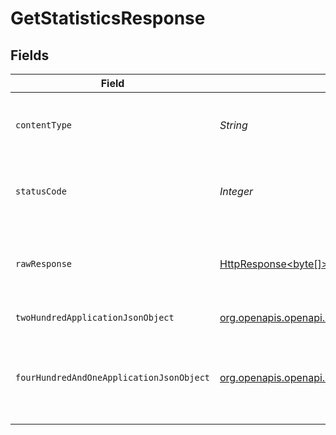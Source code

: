 # GetStatisticsResponse


## Fields

| Field                                                                                                                                        | Type                                                                                                                                         | Required                                                                                                                                     | Description                                                                                                                                  |
| -------------------------------------------------------------------------------------------------------------------------------------------- | -------------------------------------------------------------------------------------------------------------------------------------------- | -------------------------------------------------------------------------------------------------------------------------------------------- | -------------------------------------------------------------------------------------------------------------------------------------------- |
| `contentType`                                                                                                                                | *String*                                                                                                                                     | :heavy_check_mark:                                                                                                                           | HTTP response content type for this operation                                                                                                |
| `statusCode`                                                                                                                                 | *Integer*                                                                                                                                    | :heavy_check_mark:                                                                                                                           | HTTP response status code for this operation                                                                                                 |
| `rawResponse`                                                                                                                                | [HttpResponse<byte[]>](https://docs.oracle.com/en/java/javase/11/docs/api/java.net.http/java/net/http/HttpResponse.html)                     | :heavy_check_mark:                                                                                                                           | Raw HTTP response; suitable for custom response parsing                                                                                      |
| `twoHundredApplicationJsonObject`                                                                                                            | [org.openapis.openapi.models.operations.GetStatisticsResponseBody](../../models/operations/GetStatisticsResponseBody.md)                     | :heavy_minus_sign:                                                                                                                           | Media Statistics                                                                                                                             |
| `fourHundredAndOneApplicationJsonObject`                                                                                                     | [org.openapis.openapi.models.operations.GetStatisticsStatisticsResponseBody](../../models/operations/GetStatisticsStatisticsResponseBody.md) | :heavy_minus_sign:                                                                                                                           | Unauthorized - Returned if the X-Plex-Token is missing from the header or query.                                                             |